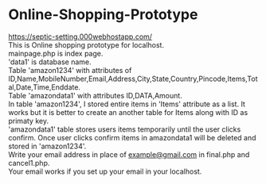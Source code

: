 # Online-Shopping-Prototype
https://septic-setting.000webhostapp.com/
<br />
This is Online shopping prototype for localhost.
<br />
mainpage.php is index page. 
<br />
'data1' is database name.
<br />
Table 'amazon1234' with attributes of ID,Name,MobileNumber,Email,Address,City,State,Country,Pincode,Items,Total,Date,Time,Enddate.
<br />
Table 'amazondata1' with attributes ID,DATA,Amount.
<br />
In table 'amazon1234', I stored entire items in 'Items' attribute as a list. It works but it is better to create an another table for Items along with ID as primaty key.
<br />
'amazondata1' table stores users items temporarily until the user clicks confirm. Once user clicks confirm items in amazondata1 will be deleted and stored in 'amazon1234'.
<br />
Write your email address in place of example@gmail.com in final.php and cancel1.php.
<br />
Your email works if you set up your email in your localhost.
